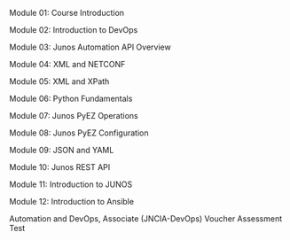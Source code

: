 Module 01: Course Introduction


Module 02: Introduction to DevOps


Module 03: Junos Automation API Overview


Module 04: XML and NETCONF


Module 05: XML and XPath


Module 06: Python Fundamentals


Module 07: Junos PyEZ Operations


Module 08: Junos PyEZ Configuration


Module 09: JSON and YAML


Module 10: Junos REST API


Module 11: Introduction to JUNOS


Module 12: Introduction to Ansible


Automation and DevOps, Associate (JNCIA-DevOps) Voucher Assessment Test
